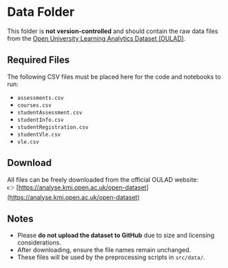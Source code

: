 # Data Folder

This folder is **not version-controlled** and should contain the raw data files from the [Open University Learning Analytics Dataset (OULAD)](https://analyse.kmi.open.ac.uk/open-dataset).

## Required Files
The following CSV files must be placed here for the code and notebooks to run:

- `assessments.csv`
- `courses.csv`
- `studentAssessment.csv`
- `studentInfo.csv`
- `studentRegistration.csv`
- `studentVle.csv`
- `vle.csv`

## Download
All files can be freely downloaded from the official OULAD website:  
👉 [https://analyse.kmi.open.ac.uk/open-dataset](https://analyse.kmi.open.ac.uk/open-dataset)

## Notes
- Please **do not upload the dataset to GitHub** due to size and licensing considerations.  
- After downloading, ensure the file names remain unchanged.  
- These files will be used by the preprocessing scripts in `src/data/`.
